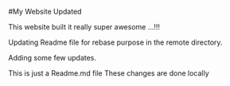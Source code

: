 #My Website Updated

This website built it really super awesome ...!!!

Updating Readme file for rebase purpose in the remote directory.

Adding some few updates. 

This is just a Readme.md file
These changes are done locally
